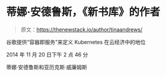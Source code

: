# 蒂娜·安德鲁斯，《新书库》的作者

> 原文：<https://thenewstack.io/author/tinaandrews/>

谷歌提供“容器即服务”来定义 Kubernetes 在云经济中的地位

2014 年 11 月 20 日下午 2 点 46 分

蒂娜·安德鲁斯和亚历克斯·威廉姆斯